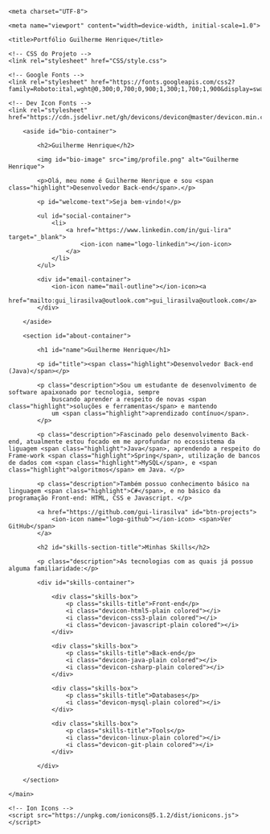 
<html lang="en">

<head>

    <meta charset="UTF-8">

    <meta name="viewport" content="width=device-width, initial-scale=1.0">

    <title>Portfólio Guilherme Henrique</title>
    
    <!-- CSS do Projeto -->
    <link rel="stylesheet" href="CSS/style.css">
    
    <!-- Google Fonts -->
    <link rel="stylesheet" href="https://fonts.googleapis.com/css2?family=Roboto:ital,wght@0,300;0,700;0,900;1,300;1,700;1,900&display=swap">

    <!-- Dev Icon Fonts -->
    <link rel="stylesheet" href="https://cdn.jsdelivr.net/gh/devicons/devicon@master/devicon.min.css">

</head>

<body>
    <main id="container">

        <aside id="bio-container">

            <h2>Guilherme Henrique</h2>

            <img id="bio-image" src="img/profile.png" alt="Guilherme Henrique">

            <p>Olá, meu nome é Guilherme Henrique e sou <span class="highlight">Desenvolvedor Back-end</span>.</p>

            <p id="welcome-text">Seja bem-vindo!</p>

            <ul id="social-container">
                <li>
                    <a href="https://www.linkedin.com/in/gui-lira" target="_blank">
                        <ion-icon name="logo-linkedin"></ion-icon>
                    </a>
                </li>
            </ul>

            <div id="email-container">
                <ion-icon name="mail-outline"></ion-icon><a
                    href="mailto:gui_lirasilva@outlook.com">gui_lirasilva@outlook.com</a>
            </div>

        </aside>

        <section id="about-container">

            <h1 id="name">Guilherme Henrique</h1>

            <p id="title"><span class="highlight">Desenvolvedor Back-end (Java)</span></p>

            <p class="description">Sou um estudante de desenvolvimento de software apaixonado por tecnologia, sempre
                buscando aprender a respeito de novas <span class="highlight">soluções e ferramentas</span> e mantendo
                um <span class="highlight">aprendizado contínuo</span>.
            </p>

            <p class="description">Fascinado pelo desenvolvimento Back-end, atualmente estou focado em me aprofundar no ecossistema da liguagem <span class="highlight">Java</span>, aprendendo a respeito do Frame-work <span class="highlight">Spring</span>, utilização de bancos de dados com <span class="highlight">MySQL</span>, e <span class="highlight">algoritmos</span> em Java. </p>

            <p class="description">Também possuo conhecimento básico na linguagem <span class="highlight">C#</span>, e no básico da programação Front-end: HTML, CSS e Javascript. </p>

            <a href="https://github.com/gui-lirasilva" id="btn-projects">
                <ion-icon name="logo-github"></ion-icon> <span>Ver GitHub</span>
            </a>

            <h2 id="skills-section-title">Minhas Skills</h2>

            <p class="description">As tecnologias com as quais já possuo alguma familiaridade:</p>

            <div id="skills-container">

                <div class="skills-box">
                    <p class="skills-title">Front-end</p>
                    <i class="devicon-html5-plain colored"></i>
                    <i class="devicon-css3-plain colored"></i>
                    <i class="devicon-javascript-plain colored"></i>
                </div>

                <div class="skills-box">
                    <p class="skills-title">Back-end</p>
                    <i class="devicon-java-plain colored"></i>
                    <i class="devicon-csharp-plain colored"></i>
                </div>

                <div class="skills-box">
                    <p class="skills-title">Databases</p>
                    <i class="devicon-mysql-plain colored"></i>
                </div>

                <div class="skills-box">
                    <p class="skills-title">Tools</p>
                    <i class="devicon-linux-plain colored"></i>
                    <i class="devicon-git-plain colored"></i>
                </div>

            </div>

        </section>

    </main>

    <!-- Ion Icons -->
    <script src="https://unpkg.com/ionicons@5.1.2/dist/ionicons.js"></script>

</body>

</html>
